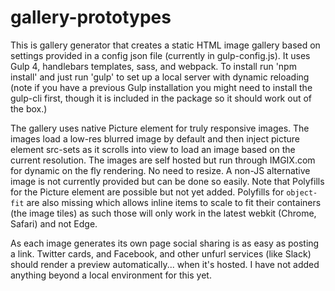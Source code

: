 # gallery-prototypes


This is gallery generator that creates a static HTML image gallery based on settings provided in a config json file (currently in gulp-config.js). It uses Gulp 4, handlebars templates, sass, and webpack. To install run 'npm install' and just run 'gulp' to set up a local server with dynamic reloading (note if you have a previous Gulp installation you might need to install the gulp-cli first, though it is included in the package so it should work out of the box.)

The gallery uses native Picture element for truly responsive images. The images load a low-res blurred image by default and then inject picture element src-sets as it scrolls into view to load an image based on the current resolution. The images are self hosted but run through IMGIX.com for dynamic on the fly rendering. No need to resize. A non-JS alternative image is not currently provided but can be done so easily. Note that Polyfills for the Picture element are possible but not yet added. Polyfills for `object-fit` are also missing which allows inline items to scale to fit their containers (the image tiles) as such those will only work in the latest webkit (Chrome, Safari) and not Edge.

As each image generates its own page social sharing is as easy as posting a link. Twitter cards, and Facebook, and other unfurl services (like Slack) should render a preview automatically... when it's hosted. I have not added anything beyond a local environment for this yet.
